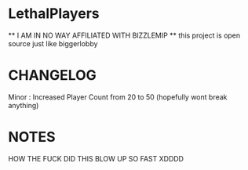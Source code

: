 # LethalPlayers

** I AM IN NO WAY AFFILIATED WITH BIZZLEMIP **
this project is open source just like biggerlobby

# CHANGELOG

Minor : Increased Player Count from 20 to 50
(hopefully wont break anything)

# NOTES

 HOW THE FUCK DID THIS BLOW UP SO FAST XDDDD